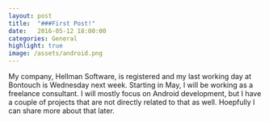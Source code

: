 ```yaml
---
layout: post
title:  "###First Post!"
date:   2016-05-12 18:00:00
categories: General
highlight: true
image: /assets/android.png
---
```

My company, Hellman Software, is registered and my last working day at Bontouch is Wednesday next week. Starting in May, I will be working as a freelance consultant. I will mostly focus on Android development, but I have a couple of projects that are not directly related to that as well. Hoepfully I can share more about that later. 



